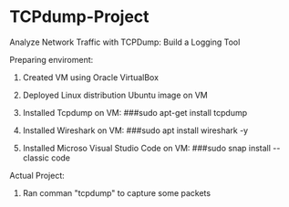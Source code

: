 # TCPdump-Project
Analyze Network Traffic with TCPDump: Build a Logging Tool

Preparing enviroment:
1. Created VM using Oracle VirtualBox

2. Deployed Linux distribution Ubuntu image on VM

3. Installed Tcpdump on VM: ###sudo apt-get install tcpdump

4. Installed Wireshark on VM: ###sudo apt install wireshark -y

5. Installed Microso Visual Studio Code on VM: ###sudo snap install --classic code

Actual Project:

1. Ran comman "tcpdump" to capture some packets 
